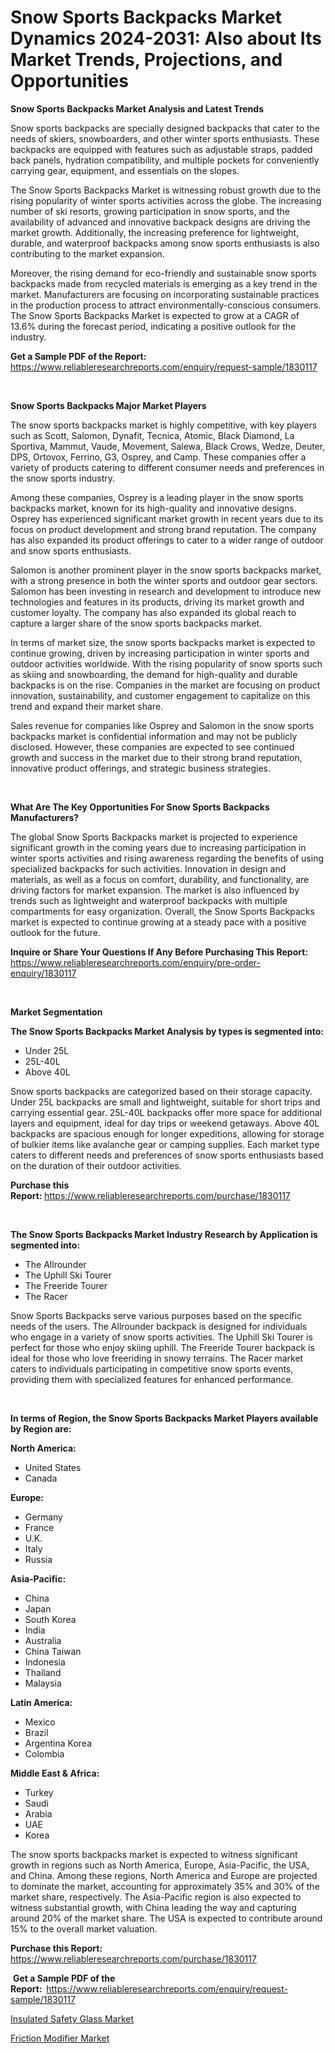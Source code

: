 <p><h1>Snow Sports Backpacks Market Dynamics 2024-2031: Also about Its Market Trends, Projections, and Opportunities</h1></p><p><strong>Snow Sports Backpacks Market Analysis and Latest Trends</strong></p>
<p><p>Snow sports backpacks are specially designed backpacks that cater to the needs of skiers, snowboarders, and other winter sports enthusiasts. These backpacks are equipped with features such as adjustable straps, padded back panels, hydration compatibility, and multiple pockets for conveniently carrying gear, equipment, and essentials on the slopes.</p><p>The Snow Sports Backpacks Market is witnessing robust growth due to the rising popularity of winter sports activities across the globe. The increasing number of ski resorts, growing participation in snow sports, and the availability of advanced and innovative backpack designs are driving the market growth. Additionally, the increasing preference for lightweight, durable, and waterproof backpacks among snow sports enthusiasts is also contributing to the market expansion.</p><p>Moreover, the rising demand for eco-friendly and sustainable snow sports backpacks made from recycled materials is emerging as a key trend in the market. Manufacturers are focusing on incorporating sustainable practices in the production process to attract environmentally-conscious consumers. The Snow Sports Backpacks Market is expected to grow at a CAGR of 13.6% during the forecast period, indicating a positive outlook for the industry.</p></p>
<p><strong>Get a Sample PDF of the Report:&nbsp;</strong> <a href="https://www.reliableresearchreports.com/enquiry/request-sample/1830117">https://www.reliableresearchreports.com/enquiry/request-sample/1830117</a></p>
<p>&nbsp;</p>
<p><strong>Snow Sports Backpacks Major Market Players</strong></p>
<p><p>The snow sports backpacks market is highly competitive, with key players such as Scott, Salomon, Dynafit, Tecnica, Atomic, Black Diamond, La Sportiva, Mammut, Vaude, Movement, Salewa, Black Crows, Wedze, Deuter, DPS, Ortovox, Ferrino, G3, Osprey, and Camp. These companies offer a variety of products catering to different consumer needs and preferences in the snow sports industry.</p><p>Among these companies, Osprey is a leading player in the snow sports backpacks market, known for its high-quality and innovative designs. Osprey has experienced significant market growth in recent years due to its focus on product development and strong brand reputation. The company has also expanded its product offerings to cater to a wider range of outdoor and snow sports enthusiasts.</p><p>Salomon is another prominent player in the snow sports backpacks market, with a strong presence in both the winter sports and outdoor gear sectors. Salomon has been investing in research and development to introduce new technologies and features in its products, driving its market growth and customer loyalty. The company has also expanded its global reach to capture a larger share of the snow sports backpacks market.</p><p>In terms of market size, the snow sports backpacks market is expected to continue growing, driven by increasing participation in winter sports and outdoor activities worldwide. With the rising popularity of snow sports such as skiing and snowboarding, the demand for high-quality and durable backpacks is on the rise. Companies in the market are focusing on product innovation, sustainability, and customer engagement to capitalize on this trend and expand their market share.</p><p>Sales revenue for companies like Osprey and Salomon in the snow sports backpacks market is confidential information and may not be publicly disclosed. However, these companies are expected to see continued growth and success in the market due to their strong brand reputation, innovative product offerings, and strategic business strategies.</p></p>
<p>&nbsp;</p>
<p><strong>What Are The Key Opportunities For Snow Sports Backpacks Manufacturers?</strong></p>
<p><p>The global Snow Sports Backpacks market is projected to experience significant growth in the coming years due to increasing participation in winter sports activities and rising awareness regarding the benefits of using specialized backpacks for such activities. Innovation in design and materials, as well as a focus on comfort, durability, and functionality, are driving factors for market expansion. The market is also influenced by trends such as lightweight and waterproof backpacks with multiple compartments for easy organization. Overall, the Snow Sports Backpacks market is expected to continue growing at a steady pace with a positive outlook for the future.</p></p>
<p><strong>Inquire or Share Your Questions If Any Before Purchasing This Report:</strong> <a href="https://www.reliableresearchreports.com/enquiry/pre-order-enquiry/1830117">https://www.reliableresearchreports.com/enquiry/pre-order-enquiry/1830117</a></p>
<p>&nbsp;</p>
<p><strong>Market Segmentation</strong></p>
<p><strong>The Snow Sports Backpacks Market Analysis by types is segmented into:</strong></p>
<p><ul><li>Under 25L</li><li>25L-40L</li><li>Above 40L</li></ul></p>
<p><p>Snow sports backpacks are categorized based on their storage capacity. Under 25L backpacks are small and lightweight, suitable for short trips and carrying essential gear. 25L-40L backpacks offer more space for additional layers and equipment, ideal for day trips or weekend getaways. Above 40L backpacks are spacious enough for longer expeditions, allowing for storage of bulkier items like avalanche gear or camping supplies. Each market type caters to different needs and preferences of snow sports enthusiasts based on the duration of their outdoor activities.</p></p>
<p><strong>Purchase this Report:&nbsp;</strong><a href="https://www.reliableresearchreports.com/purchase/1830117">https://www.reliableresearchreports.com/purchase/1830117</a></p>
<p>&nbsp;</p>
<p><strong>The Snow Sports Backpacks Market Industry Research by Application is segmented into:</strong></p>
<p><ul><li>The Allrounder</li><li>The Uphill Ski Tourer</li><li>The Freeride Tourer</li><li>The Racer</li></ul></p>
<p><p>Snow Sports Backpacks serve various purposes based on the specific needs of the users. The Allrounder backpack is designed for individuals who engage in a variety of snow sports activities. The Uphill Ski Tourer is perfect for those who enjoy skiing uphill. The Freeride Tourer backpack is ideal for those who love freeriding in snowy terrains. The Racer market caters to individuals participating in competitive snow sports events, providing them with specialized features for enhanced performance.</p></p>
<p>&nbsp;</p>
<p><strong>In terms of Region, the Snow Sports Backpacks Market Players available by Region are:</strong></p>
<p>
    <p> <strong> North America: </strong>
        <ul>
            <li>United States</li>
            <li>Canada</li>
        </ul>
        </p> 
    <p> <strong> Europe: </strong>
        <ul>
            <li>Germany</li>
            <li>France</li>
            <li>U.K.</li>
            <li>Italy</li>
            <li>Russia</li>
        </ul>
        </p> 
    <p> <strong> Asia-Pacific: </strong>
        <ul>
            <li>China</li>
            <li>Japan</li>
            <li>South Korea</li>
            <li>India</li>
            <li>Australia</li>
            <li>China Taiwan</li>
            <li>Indonesia</li>
            <li>Thailand</li>
            <li>Malaysia</li>
        </ul>
        </p> 
    <p> <strong> Latin America: </strong>
        <ul>
            <li>Mexico</li>
            <li>Brazil</li>
            <li>Argentina Korea</li>
            <li>Colombia</li>
        </ul>
        </p> 
    <p> <strong> Middle East & Africa: </strong>
        <ul>
            <li>Turkey</li>
            <li>Saudi</li>
            <li>Arabia</li>
            <li>UAE</li>
            <li>Korea</li>
        </ul>
    </p>
    </p>
<p><p>The snow sports backpacks market is expected to witness significant growth in regions such as North America, Europe, Asia-Pacific, the USA, and China. Among these regions, North America and Europe are projected to dominate the market, accounting for approximately 35% and 30% of the market share, respectively. The Asia-Pacific region is also expected to witness substantial growth, with China leading the way and capturing around 20% of the market share. The USA is expected to contribute around 15% to the overall market valuation.</p></p>
<p><strong>Purchase this Report: </strong><a href="https://www.reliableresearchreports.com/purchase/1830117">https://www.reliableresearchreports.com/purchase/1830117</a></p>
<p>&nbsp;<strong>Get a Sample PDF of the Report:&nbsp;&nbsp;</strong><a href="https://www.reliableresearchreports.com/enquiry/request-sample/1830117">https://www.reliableresearchreports.com/enquiry/request-sample/1830117</a></p>
<p><strong></strong></p>
<p><p><a href="https://mire-aunt-385.notion.site/Insulated-Safety-Glass-Market-Share-Market-New-Trends-Analysis-Report-By-Type-By-Application-By--b0acb0a21ed74c0b953a820115b5fa86">Insulated Safety Glass Market</a></p><p><a href="https://butternut-bug-553.notion.site/Friction-Modifier-Market-Challenges-Opportunities-and-Growth-Drivers-and-Major-Market-Players-for-dc3a841a3bb448f886a3c3420d43df8d">Friction Modifier Market</a></p></p>